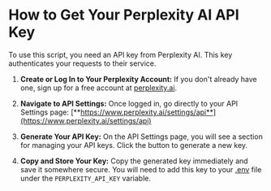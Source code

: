 # How to Get Your Perplexity AI API Key

To use this script, you need an API key from Perplexity AI. This key authenticates your requests to their service.

1.  **Create or Log In to Your Perplexity Account:**
    If you don't already have one, sign up for a free account at [perplexity.ai](https://www.perplexity.ai).

2.  **Navigate to API Settings:**
    Once logged in, go directly to your API Settings page:
    [**https://www.perplexity.ai/settings/api**](https://www.perplexity.ai/settings/api)

3.  **Generate Your API Key:**
    On the API Settings page, you will see a section for managing your API keys. Click the button to generate a new key.

4.  **Copy and Store Your Key:**
    Copy the generated key immediately and save it somewhere secure. You will need to add this key to your [.env](cci:7://file:///Users/ramkumar.devanathan/Downloads/api-cookbook-main/docs/examples/daily-knowledge-bot/.env:0:0-0:0) file under the `PERPLEXITY_API_KEY` variable.